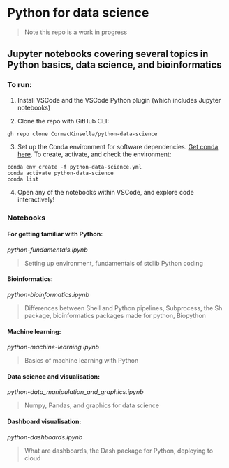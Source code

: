 # Python for data science

>Note this repo is a work in progress

## Jupyter notebooks covering several topics in Python basics, data science, and bioinformatics

### To run:

1. Install VSCode and the VSCode Python plugin (which includes Jupyter notebooks)

2. Clone the repo with GitHub CLI:

```
gh repo clone CormacKinsella/python-data-science
```

3. Set up the Conda environment for software dependencies. [Get conda here](https://docs.conda.io/en/latest/miniconda.html#linux-installers). To create, activate, and check the environment:

```
conda env create -f python-data-science.yml
conda activate python-data-science
conda list
```

4. Open any of the notebooks within VSCode, and explore code interactively!

### Notebooks

#### For getting familiar with Python:

*python-fundamentals.ipynb*

>Setting up environment, fundamentals of stdlib Python coding

#### Bioinformatics:

*python-bioinformatics.ipynb*

>Differences between Shell and Python pipelines, Subprocess, the Sh package, bioinformatics packages made for python, Biopython

#### Machine learning:

*python-machine-learning.ipynb*

>Basics of machine learning with Python

#### Data science and visualisation:

*python-data_manipulation_and_graphics.ipynb*

>Numpy, Pandas, and graphics for data science

#### Dashboard visualisation:

*python-dashboards.ipynb*

>What are dashboards, the Dash package for Python, deploying to cloud
